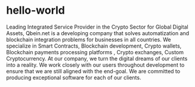 # hello-world
Leading Integrated Service Provider in the Crypto Sector for Global Digital Assets, Qbein.net is a developing company that solves automatization and blockchain integration problems for businesses in all countries. We specialize in Smart Contracts, Blockchain development, Crypto wallets, Blockchain payments processing platforms , Crypto exchanges, Custom Cryptocurrency. At our company, we turn the digital dreams of our clients into a reality. We work closely with our users throughout development to ensure that we are still aligned with the end-goal. We are committed to producing exceptional software for each of our clients.
